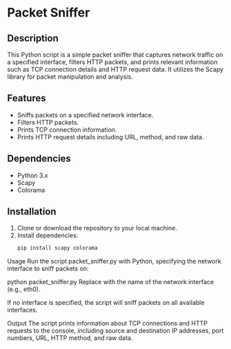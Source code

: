 # Packet Sniffer

## Description
This Python script is a simple packet sniffer that captures network traffic on a specified interface, filters HTTP packets, and prints relevant information such as TCP connection details and HTTP request data. It utilizes the Scapy library for packet manipulation and analysis.

## Features
- Sniffs packets on a specified network interface.
- Filters HTTP packets.
- Prints TCP connection information.
- Prints HTTP request details including URL, method, and raw data.

## Dependencies
- Python 3.x
- Scapy
- Colorama

## Installation
1. Clone or download the repository to your local machine.
2. Install dependencies:
   ```bash
   pip install scapy colorama
Usage
Run the script packet_sniffer.py with Python, specifying the network interface to sniff packets on:

python packet_sniffer.py <interface>
Replace <interface> with the name of the network interface (e.g., eth0).

If no interface is specified, the script will sniff packets on all available interfaces.

Output
The script prints information about TCP connections and HTTP requests to the console, including source and destination IP addresses, port numbers, URL, HTTP method, and raw data.
